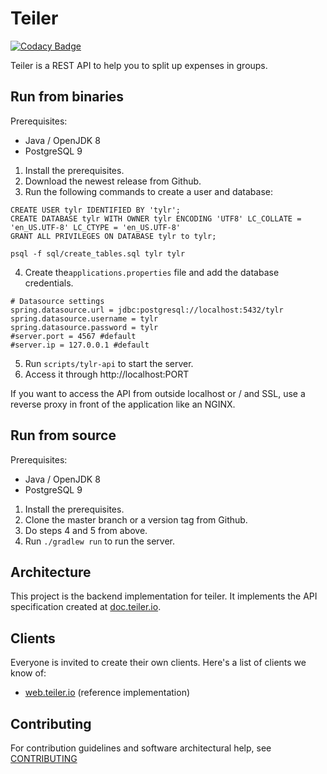 # Teiler

[![Codacy Badge](https://api.codacy.com/project/badge/Grade/da2f479780b7421d96a3f42faa55f313)](https://www.codacy.com/app/Teiler/api.teiler.io?utm_source=github.com&utm_medium=referral&utm_content=teiler/api.teiler.io&utm_campaign=badger)

Teiler is a REST API to help you to split up expenses in groups.

## Run from binaries

Prerequisites:
 
 - Java / OpenJDK 8
 - PostgreSQL 9
 
1. Install the prerequisites.
2. Download the newest release from Github.
3. Run the following commands to create a user and database:

````
CREATE USER tylr IDENTIFIED BY 'tylr';
CREATE DATABASE tylr WITH OWNER tylr ENCODING 'UTF8' LC_COLLATE = 'en_US.UTF-8' LC_CTYPE = 'en_US.UTF-8'
GRANT ALL PRIVILEGES ON DATABASE tylr to tylr;
````

````
psql -f sql/create_tables.sql tylr tylr
````

4. Create the`applications.properties` file and add the database credentials.

````
# Datasource settings
spring.datasource.url = jdbc:postgresql://localhost:5432/tylr
spring.datasource.username = tylr
spring.datasource.password = tylr
#server.port = 4567 #default
#server.ip = 127.0.0.1 #default
````

5. Run `scripts/tylr-api` to start the server.
6. Access it through http://localhost:PORT

If you want to access the API from outside localhost or / and SSL, use a reverse proxy in front of the application like an NGINX.

## Run from source

Prerequisites:
 
 - Java / OpenJDK 8
 - PostgreSQL 9
 
1. Install the prerequisites.
2. Clone the master branch or a version tag from Github.
3. Do steps 4 and 5 from above.
4. Run `./gradlew run` to run the server.

## Architecture

This project is the backend implementation for teiler. It implements the API specification created at [doc.teiler.io](https://github.com/teiler/doc.teiler.io).

## Clients

Everyone is invited to create their own clients. Here's a list of clients we know of:

* [web.teiler.io](https://github.com/teiler/web.teiler.io) (reference implementation)

## Contributing

For contribution guidelines and software architectural help, see [CONTRIBUTING](CONTRIBUTING.md)

